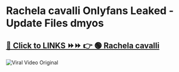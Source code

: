 
 # Rachela cavalli Onlyfans Leaked - Update Files dmyos

## <h2><a href="https://clipsfans.com/Rachela_cavalli&ref=git">🔗 Click to LINKS ⏩⏩ 👉 🟢 Rachela cavalli </a></h2>

<a href="https://clipsfans.com/Rachela_cavalli&ref=git" rel="nofollow" data-target="animated-image.originalLink"><img src="https://i.ibb.co.com/xMMVF88/686577567.gif" alt="Viral Video Original" style="max-width: 100%; display: inline-block;" data-target="animated-image.originalImage"></a>

